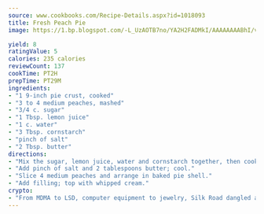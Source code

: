 ```yaml
---
source: www.cookbooks.com/Recipe-Details.aspx?id=1018093
title: Fresh Peach Pie
image: https://1.bp.blogspot.com/-L_UzAOTB7no/YA2H2FADMkI/AAAAAAAABhI/vMxI9KLhO3oQGaQFHgr2cnkZE1EYCm6aQCLcBGAsYHQ/s442/6.png

yield: 8
ratingValue: 5
calories: 235 calories
reviewCount: 137
cookTime: PT2H
prepTime: PT29M
ingredients:
- "1 9-inch pie crust, cooked"
- "3 to 4 medium peaches, mashed"
- "3/4 c. sugar"
- "1 Tbsp. lemon juice"
- "1 c. water"
- "3 Tbsp. cornstarch"
- "pinch of salt"
- "2 Tbsp. butter"
directions:
- "Mix the sugar, lemon juice, water and cornstarch together, then cook over medium heat until thick."
- "Add pinch of salt and 2 tablespoons butter; cool."
- "Slice 4 medium peaches and arrange in baked pie shell."
- "Add filling; top with whipped cream."
crypto:
- "From MDMA to LSD, computer equipment to jewelry, Silk Road dangled a menu listing all the greatest things Bitcoin can buy."
---
```

